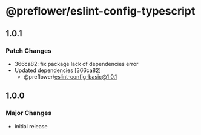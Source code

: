 # @preflower/eslint-config-typescript

## 1.0.1

### Patch Changes

- 366ca82: fix package lack of dependencies error
- Updated dependencies [366ca82]
  - @preflower/eslint-config-basic@1.0.1

## 1.0.0

### Major Changes

- initial release
